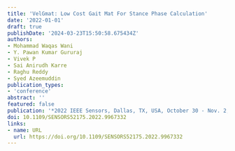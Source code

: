 ```yaml
---
title: 'VelGmat: Low Cost Gait Mat For Stance Phase Calculation'
date: '2022-01-01'
draft: true
publishDate: '2024-03-23T15:50:58.675434Z'
authors:
- Mohammad Waqas Wani
- Y. Pawan Kumar Gururaj
- Vivek P
- Sai Anirudh Karre
- Raghu Reddy
- Syed Azeemuddin
publication_types:
- 'conference'
abstract: ''
featured: false
publication: '*2022 IEEE Sensors, Dallas, TX, USA, October 30 - Nov. 2, 2022*'
doi: 10.1109/SENSORS52175.2022.9967332
links:
- name: URL
  url: https://doi.org/10.1109/SENSORS52175.2022.9967332
---
```


